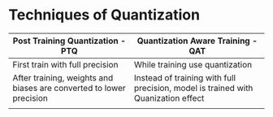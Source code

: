 # Techniques of Quantization



| Post Training Quantization - PTQ                                    | Quantization Aware Training - QAT                                                 |
| ------------------------------------------------------------------- | --------------------------------------------------------------------------------- |
| First train with full precision                                     | While training use quantization                                                   |
| After training, weights and biases are converted to lower precision | Instead of training with full precision, model is trained with Quanization effect |
|                                                                     |                                                                                   |
